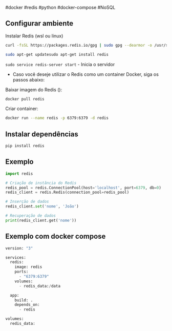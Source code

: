 #docker #redis #python #docker-compose #NoSQL

## Configurar ambiente

Instalar Redis (wsl ou linux)

```bash  
curl -fsSL https://packages.redis.io/gpg | sudo gpg --dearmor -o /usr/share/keyrings/redis-archive-keyring.gpg echo "deb [signed-by=/usr/share/keyrings/redis-archive-keyring.gpg] https://packages.redis.io/deb $(lsb_release -cs) main" | sudo tee /etc/apt/sources.list.d/redis.list  

sudo apt-get updatesudo apt-get install redis
```  

`sudo service redis-server start` - Inicia o servidor

- Caso você deseje utilizar o Redis como um container Docker, siga os passos abaixo:

Baixar imagem do Redis ():

```bash
docker pull redis
```

Criar container:

```bash
docker run --name redis -p 6379:6379 -d redis
```

## Instalar dependências

```bash
pip install redis
```

## Exemplo

```python
import redis

# Criação de instância do Redis
redis_pool = redis.ConnectionPool(host='localhost', port=6379, db=0)
redis_client = redis.Redis(connection_pool=redis_pool)

# Inserção de dados
redis_client.set('nome', 'João')

# Recuperação de dados
print(redis_client.get('nome'))
```

## Exemplo com docker compose

```python
version: "3"

services:
  redis:
    image: redis
    ports:
      - "6379:6379"
    volumes:
      - redis_data:/data

  app:
    build: .
    depends_on:
      - redis

volumes:
  redis_data:
```



